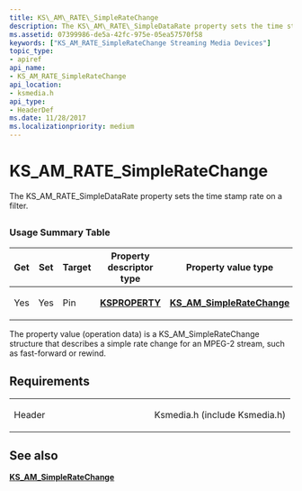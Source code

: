 ```yaml
---
title: KS\_AM\_RATE\_SimpleRateChange
description: The KS\_AM\_RATE\_SimpleDataRate property sets the time stamp rate on a filter.
ms.assetid: 07399986-de5a-42fc-975e-05ea57570f58
keywords: ["KS_AM_RATE_SimpleRateChange Streaming Media Devices"]
topic_type:
- apiref
api_name:
- KS_AM_RATE_SimpleRateChange
api_location:
- ksmedia.h
api_type:
- HeaderDef
ms.date: 11/28/2017
ms.localizationpriority: medium
---
```


# KS\_AM\_RATE\_SimpleRateChange


The KS\_AM\_RATE\_SimpleDataRate property sets the time stamp rate on a filter.

## <span id="ddk_ks_am_rate_simpleratechange_ks"></span><span id="DDK_KS_AM_RATE_SIMPLERATECHANGE_KS"></span>


### Usage Summary Table

<table>
<colgroup>
<col width="20%" />
<col width="20%" />
<col width="20%" />
<col width="20%" />
<col width="20%" />
</colgroup>
<thead>
<tr class="header">
<th>Get</th>
<th>Set</th>
<th>Target</th>
<th>Property descriptor type</th>
<th>Property value type</th>
</tr>
</thead>
<tbody>
<tr class="odd">
<td><p>Yes</p></td>
<td><p>Yes</p></td>
<td><p>Pin</p></td>
<td><p><a href="https://docs.microsoft.com/windows-hardware/drivers/ddi/ks/ns-ks-ksidentifier" data-raw-source="[&lt;strong&gt;KSPROPERTY&lt;/strong&gt;](/windows-hardware/drivers/ddi/ks/ns-ks-ksidentifier)"><strong>KSPROPERTY</strong></a></p></td>
<td><p><a href="https://docs.microsoft.com/windows-hardware/drivers/ddi/ksmedia/ns-ksmedia-ks_am_simpleratechange" data-raw-source="[&lt;strong&gt;KS_AM_SimpleRateChange&lt;/strong&gt;](/windows-hardware/drivers/ddi/ksmedia/ns-ksmedia-ks_am_simpleratechange)"><strong>KS_AM_SimpleRateChange</strong></a></p></td>
</tr>
</tbody>
</table>

 

The property value (operation data) is a KS\_AM\_SimpleRateChange structure that describes a simple rate change for an MPEG-2 stream, such as fast-forward or rewind.

Requirements
------------

<table>
<colgroup>
<col width="50%" />
<col width="50%" />
</colgroup>
<tbody>
<tr class="odd">
<td><p>Header</p></td>
<td>Ksmedia.h (include Ksmedia.h)</td>
</tr>
</tbody>
</table>

## See also


[**KS\_AM\_SimpleRateChange**](/windows-hardware/drivers/ddi/ksmedia/ns-ksmedia-ks_am_simpleratechange)

 

